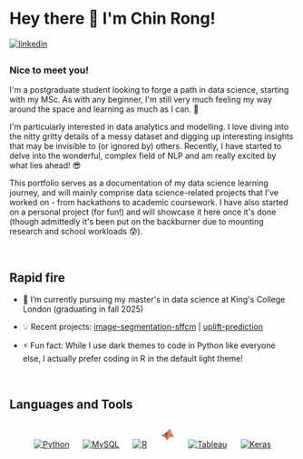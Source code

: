 # Hey there 👋 I'm Chin Rong!  
  

<a href="https://linkedin.com/in/ongchinrong12" target="_blank">
<img src=https://img.shields.io/badge/linkedin-%231E77B5.svg?&style=for-the-badge&logo=linkedin&logoColor=white alt=linkedin style="margin-bottom: 5px;" />
</a>

  



### Nice to meet you!  
I'm a postgraduate student looking to forge a path in data science, starting with my MSc. As with any beginner, I'm still very much feeling my way around the space and learning as much as I can. 📖

I'm particularly interested in data analytics and modelling. I love diving into the nitty gritty details of a messy dataset and digging up interesting insights that may be invisible to (or ignored by) others. Recently, I have started to delve into the wonderful, complex field of NLP and am really excited by what lies ahead! 😎 

This portfolio serves as a documentation of my data science learning journey, and will mainly comprise data science-related projects that I've worked on - from hackathons to academic coursework. I have also started on a personal project (for fun!) and will showcase it here once it's done (though admittedly it's been put on the backburner due to mounting research and school workloads 😰). 

  

<br/>  


## Rapid fire  
- 🔭 I’m currently pursuing my master's in data science at King's College London (graduating in fall 2025)
  

- 💡 Recent projects: [image-segmentation-sffcm](https://github.com/crong12/image-segmentation-sffcm) | [uplift-prediction](https://github.com/Crong12/uplift-prediction) 
  

- ⚡ Fun fact: While I use dark themes to code in Python like everyone else, I actually prefer coding in R in the default light theme!   
  

<br/>  


## Languages and Tools  
<div align="center"> 
<a href="https://www.python.org/" target="_blank"><img style="margin: 10px" src="https://profilinator.rishav.dev/skills-assets/python-original.svg" alt="Python" height="25" /></a> 
<a href="https://www.mysql.com/" target="_blank"><img style="margin: 10px" src="https://profilinator.rishav.dev/skills-assets/mysql-original-wordmark.svg" alt="MySQL" height="25" /></a>   
<a href="https://www.r-project.org/" target="_blank"><img style="margin: 10px" src="https://profilinator.rishav.dev/skills-assets/r.svg" alt="R" height="25" /></a>  
<a href="https://uk.mathworks.com/products/matlab.html" target="_blank"><img style="margin: 10px" src="icons/matlab-svgrepo-com.svg" alt="MATLAB" height="25" /></a>  
<a href="https://www.tableau.com/" target="_blank"><img style="margin: 10px" src="https://profilinator.rishav.dev/skills-assets/tableau.svg" alt="Tableau" height="25" /></a>  
<a href="https://keras.io/" target="_blank"><img style="margin: 10px" src="https://profilinator.rishav.dev/skills-assets/keras.png" alt="Keras" height="25" /></a>  
</div>  

<br/>  
